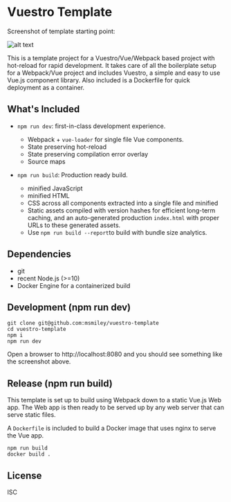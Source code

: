 # Vuestro Template

Screenshot of template starting point:

![alt text](../media/vuestro-template.png?raw=true)

This is a template project for a Vuestro/Vue/Webpack based project with hot-reload for rapid development. It takes care of all the boilerplate setup for a Webpack/Vue project and includes Vuestro, a simple and easy to use Vue.js component library. Also included is a Dockerfile for quick deployment as a container.

## What's Included

- `npm run dev`: first-in-class development experience.
  - Webpack + `vue-loader` for single file Vue components.
  - State preserving hot-reload
  - State preserving compilation error overlay
  - Source maps

- `npm run build`: Production ready build.
  - minified JavaScript
  - minified HTML
  - CSS across all components extracted into a single file and minified
  - Static assets compiled with version hashes for efficient long-term caching, and an auto-generated production `index.html` with proper URLs to these generated assets.
  - Use `npm run build --report`to build with bundle size analytics.

## Dependencies

- git
- recent Node.js (>=10)
- Docker Engine for a containerized build

## Development (npm run dev)

```
git clone git@github.com:msmiley/vuestro-template
cd vuestro-template
npm i
npm run dev
```

Open a browser to http://localhost:8080 and you should see something like the screenshot above.

## Release (npm run build)

This template is set up to build using Webpack down to a static Vue.js Web app. The Web app is then ready to be served up by any web server that can serve static files.

A `Dockerfile` is included to build a Docker image that uses nginx to serve the Vue app.


```
npm run build
docker build .
```

## License

ISC

